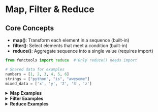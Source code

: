 # Map, Filter & Reduce

## Core Concepts
- **map()**: Transform each element in a sequence (built-in)
- **filter()**: Select elements that meet a condition (built-in)
- **reduce()**: Aggregate sequence into a single value (requires import)

```python
from functools import reduce  # Only reduce() needs import

# Shared data for examples
numbers = [1, 2, 3, 4, 5, 6]
strings = ["python", "is", "awesome"]
mixed_data = ['x', 'y', '2', '3', 'z']
```

<details>
<summary><strong>Map Examples</strong></summary>

```python
# Basic transformations
list(map(lambda x: x * 2, numbers))           # [2, 4, 6, 8, 10, 12]
list(map(lambda x: x ** 2, numbers))          # [1, 4, 9, 16, 25, 36]
list(map(str.upper, strings))                 # ['PYTHON', 'IS', 'AWESOME']

# Multiple sequences
list1, list2 = [1, 2, 3], [4, 5, 6]
list(map(lambda x, y: x + y, list1, list2))   # [5, 7, 9]

# Type conversions
str_numbers = ["1", "2", "3", "4"]
list(map(int, str_numbers))                   # [1, 2, 3, 4]
list(map(str.title, ["alice", "bob"]))        # ['Alice', 'Bob']
```

</details>

<details>
<summary><strong>Filter Examples</strong></summary>

```python
# Basic filtering
list(filter(lambda x: x % 2 == 0, numbers))   # [2, 4, 6] (even numbers)
list(filter(lambda x: x > 3, numbers))        # [4, 5, 6]
list(filter(str.isalpha, mixed_data))          # ['x', 'y', 'z']

# Class filtering
class Pet:
    def __init__(self, type, name):
        self.type, self.name = type, name

pets = [Pet('dog', 'Rover'), Pet('cat', 'Whiskers'), Pet('dog', 'Fido')]
dogs = list(filter(lambda pet: pet.type == 'dog', pets))
[dog.name for dog in dogs]                    # ['Rover', 'Fido']

# Non-negative numbers
integers = [-10, -7, 1, 2, -3, 0, 4]
list(filter(lambda x: x >= 0, integers))      # [1, 2, 0, 4]
```

</details>

<details>
<summary><strong>Reduce Examples</strong></summary>

```python
# Basic aggregations
reduce(lambda x, y: x + y, numbers)           # 21 (sum)
reduce(lambda x, y: x * y, numbers)           # 720 (product)
reduce(lambda x, y: x if x > y else y, numbers) # 6 (max)

# String operations
reduce(lambda x, y: x + " " + y, strings)     # "python is awesome"
chars = ["h", "e", "l", "l", "o"]
reduce(lambda x, y: y + x, chars)             # "olleh" (reverse)

# Set operations
sets = [{1, 2, 3}, {2, 3, 4}, {3, 4, 5}]
reduce(lambda s1, s2: s1 & s2, sets)          # {3} (intersection)
```

</details>

 
